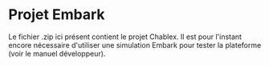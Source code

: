 <h1>Projet Embark</h1>

Le fichier .zip ici présent contient le projet Chablex.
Il est pour l'instant encore nécessaire d'utiliser une simulation Embark pour tester la plateforme (voir le manuel développeur).

